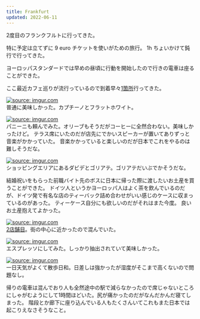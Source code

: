 ```yaml
---
title: Frankfurt
updated: 2022-06-11
---
```


2度目のフランクフルトに行ってきた。

特に予定は立てずに 9 euro チケットを使いがための旅行。
1h ちょいかけて鈍行で行ってきた。

ヨーロッパスタンダードでは早めの昼頃に行動を開始したので行きの電車は座ることができた。

ここ最近カフェ巡りが流行っているので到着早々[1箇所](https://g.page/bohnerie?share)行ってきた。

<a href="https://imgur.com/IaGOtvh"><img src="https://i.imgur.com/IaGOtvh.png" title="source: imgur.com" /></a>  
普通に美味しかった。カプチーノとフラットホワイト。

<a href="https://imgur.com/hXnIfjP"><img src="https://i.imgur.com/hXnIfjP.png" title="source: imgur.com" /></a>  
パニーニも頼んでみた。オリーブもそうだがコーヒーに全然合わない。美味しかったけど。
テラス席にいたのだが店先にでかいスピーカーが置いてありずっと音楽がかかっていた。
音楽かかっていると楽しいのだが日本でこれをやるのは難しそうだな。　

<a href="https://imgur.com/sdOAJUJ"><img src="https://i.imgur.com/sdOAJUJ.jpg" title="source: imgur.com" /></a>  
ショッピングエリアにあるダビデとゴリアテ。ゴリアテだいぶでかそうだな。

結婚祝いをもらった前職バイト先のボスに日本に帰った際に渡したいお土産を買うことができた。
ドイツ人というかヨーロッパ人はよく茶を飲んでいるのだが、ドイツ発で有名な店のティーバック詰め合わせがいい感じのケースに収まっているのがあった。
ティーケース自分にも欲しいのだがそれはまた今度。
良いお土産抱えてよかった。

<a href="https://imgur.com/HspiVRS"><img src="https://i.imgur.com/HspiVRS.png" title="source: imgur.com" /></a>  
[2店舗目](https://goo.gl/maps/jkEBHVSe8SMnKv6RA)。街の中心に近かったので混んでいた。

<a href="https://imgur.com/FBRUdr1"><img src="https://i.imgur.com/FBRUdr1.png" title="source: imgur.com" /></a>  
エスプレッソにしてみた。しっかり抽出されていて美味しかった。

<a href="https://imgur.com/5V7CCFG"><img src="https://i.imgur.com/5V7CCFG.png" title="source: imgur.com" /></a>  
一日天気がよくて散歩日和。日差しは強かったが湿度がそこまで高くないので問題なし。

帰りの電車は混んでおり人も全然途中の駅で減らなかったので席じゃないところにしゃがむようにして1時間ほどいた。尻が痛かったのだがなんだかんだ寝てしまった。
階段とか廊下に座り込んでいる人もたくさんいてこれもまた日本では起こりえなさそうなこと。
